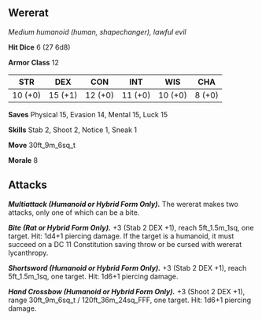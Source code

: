 ## Wererat

*Medium humanoid (human, shapechanger), lawful evil*

**Hit Dice** 6 (27 6d8)

**Armor Class** 12

| STR     | DEX     | CON     | INT     | WIS     | CHA     |
|---------|---------|---------|---------|---------|---------|
| 10 (+0) | 15 (+1) | 12 (+0) | 11 (+0) | 10 (+0) |  8 (+0) |

**Saves** Physical 15, Evasion 14, Mental 15, Luck 15

**Skills** Stab 2, Shoot 2, Notice 1, Sneak 1

**Move** 30ft_9m_6sq_t

**Morale** 8

## Attacks

***Multiattack (Humanoid or Hybrid Form Only).*** The wererat makes two attacks, only one of which can be a bite.

***Bite (Rat or Hybrid Form Only).*** +3 (Stab 2 DEX +1), reach 5ft_1.5m_1sq, one target. Hit: 1d4+1 piercing damage. If the target is a humanoid, it must succeed on a DC 11 Constitution saving throw or be cursed with wererat lycanthropy.

***Shortsword (Humanoid or Hybrid Form Only).*** +3 (Stab 2 DEX +1), reach 5ft_1.5m_1sq, one target. Hit: 1d6+1 piercing damage.

***Hand Crossbow (Humanoid or Hybrid Form Only).*** +3 (Shoot 2 DEX +1), range 30ft_9m_6sq_t / 120ft_36m_24sq_FFF, one target. Hit: 1d6+1 piercing damage.

